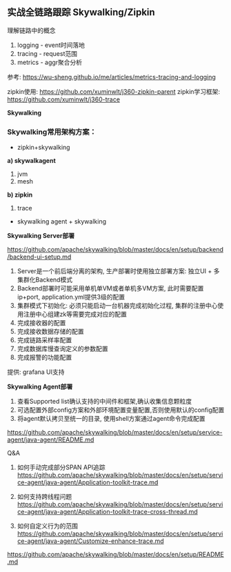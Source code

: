 ## 实战全链路跟踪 Skywalking/Zipkin

理解链路中的概念

1. logging - event时间落地
2. tracing - request范围
3. metrics - aggr聚合分析

参考: https://wu-sheng.github.io/me/articles/metrics-tracing-and-logging

zipkin使用: https://github.com/xuminwlt/j360-zipkin-parent
zipkin学习框架: https://github.com/xuminwlt/j360-trace

**Skywalking**

### Skywalking常用架构方案：

- zipkin+skywalking

**a) skywalkagent**
1. jvm
2. mesh

**b) zipkin**
1. trace

- skywalking agent + skywalking

**Skywalking Server部署**

https://github.com/apache/skywalking/blob/master/docs/en/setup/backend/backend-ui-setup.md

1. Server是一个前后端分离的架构, 生产部署时使用独立部署方案: 独立UI + 多集群化Backend模式
2. Backend部署时可能采用单机单VM或者单机多VM方案, 此时需要配置ip+port, application.yml提供3级的配置
3. 集群模式下初始化: 必须只能启动一台机器完成初始化过程, 集群的注册中心使用注册中心组建zk等需要完成对应的配置
4. 完成接收器的配置
5. 完成接收数据存储的配置
5. 完成链路采样率配置
6. 完成数据库慢查询定义的参数配置
7. 完成报警的功能配置

提供: grafana UI支持

**Skywalking Agent部署**

1. 查看Supported list确认支持的中间件和框架,确认收集信息颗粒度
2. 可选配置外部config方案和外部环境配置变量配置,否则使用默认的config配置
3. 将agent默认拷贝至统一的目录, 使用shell方案通过agent命令完成配置

https://github.com/apache/skywalking/blob/master/docs/en/setup/service-agent/java-agent/README.md



Q&A
1. 如何手动完成部分SPAN API追踪
https://github.com/apache/skywalking/blob/master/docs/en/setup/service-agent/java-agent/Application-toolkit-trace.md

2. 如何支持跨线程问题
https://github.com/apache/skywalking/blob/master/docs/en/setup/service-agent/java-agent/Application-toolkit-trace-cross-thread.md

3. 如何自定义行为的范围
https://github.com/apache/skywalking/blob/master/docs/en/setup/service-agent/java-agent/Customize-enhance-trace.md

https://github.com/apache/skywalking/blob/master/docs/en/setup/README.md


